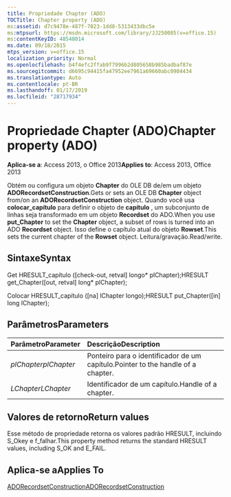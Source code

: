 ```yaml
---
title: Propriedade Chapter (ADO)
TOCTitle: Chapter property (ADO)
ms:assetid: d7c9478e-487f-7023-1dd8-5313433dbc5e
ms:mtpsurl: https://msdn.microsoft.com/library/JJ250085(v=office.15)
ms:contentKeyID: 48548014
ms.date: 09/18/2015
mtps_version: v=office.15
localization_priority: Normal
ms.openlocfilehash: b4f4efc2ffab9f7996b2d805658b985badbaf87e
ms.sourcegitcommit: d6695c94415fa47952ee7961a69660abc0904434
ms.translationtype: Auto
ms.contentlocale: pt-BR
ms.lasthandoff: 01/17/2019
ms.locfileid: "28717934"
---
```

# <a name="chapter-property-ado"></a><span data-ttu-id="427cf-102">Propriedade Chapter (ADO)</span><span class="sxs-lookup"><span data-stu-id="427cf-102">Chapter property (ADO)</span></span>

<span data-ttu-id="427cf-103">**Aplica-se a**: Access 2013, o Office 2013</span><span class="sxs-lookup"><span data-stu-id="427cf-103">**Applies to**: Access 2013, Office 2013</span></span>
 
<span data-ttu-id="427cf-104">Obtém ou configura um objeto **Chapter** do OLE DB de/em um objeto **ADORecordsetConstruction**.</span><span class="sxs-lookup"><span data-stu-id="427cf-104">Gets or sets an OLE DB **Chapter** object from/on an **ADORecordsetConstruction** object.</span></span> <span data-ttu-id="427cf-105">Quando você usa **colocar\_capítulo** para definir o objeto de **capítulo** , um subconjunto de linhas seja transformado em um objeto **Recordset** do ADO.</span><span class="sxs-lookup"><span data-stu-id="427cf-105">When you use **put\_Chapter** to set the **Chapter** object, a subset of rows is turned into an ADO **Recordset** object.</span></span> <span data-ttu-id="427cf-106">Isso define o capítulo atual do objeto **Rowset**.</span><span class="sxs-lookup"><span data-stu-id="427cf-106">This sets the current chapter of the **Rowset** object.</span></span> <span data-ttu-id="427cf-107">Leitura/gravação.</span><span class="sxs-lookup"><span data-stu-id="427cf-107">Read/write.</span></span>

## <a name="syntax"></a><span data-ttu-id="427cf-108">Sintaxe</span><span class="sxs-lookup"><span data-stu-id="427cf-108">Syntax</span></span>

<span data-ttu-id="427cf-109">Get HRESULT\_capítulo (\[check-out, retval\] longo\* plChapter);</span><span class="sxs-lookup"><span data-stu-id="427cf-109">HRESULT get\_Chapter(\[out, retval\] long\* plChapter);</span></span>

<span data-ttu-id="427cf-110">Colocar HRESULT\_capítulo (\[na\] lChapter longo);</span><span class="sxs-lookup"><span data-stu-id="427cf-110">HRESULT put\_Chapter(\[in\] long lChapter);</span></span>

## <a name="parameters"></a><span data-ttu-id="427cf-111">Parâmetros</span><span class="sxs-lookup"><span data-stu-id="427cf-111">Parameters</span></span>

|<span data-ttu-id="427cf-112">Parâmetro</span><span class="sxs-lookup"><span data-stu-id="427cf-112">Parameter</span></span>|<span data-ttu-id="427cf-113">Descrição</span><span class="sxs-lookup"><span data-stu-id="427cf-113">Description</span></span>|
|:--------|:----------|
|<span data-ttu-id="427cf-114">*plChapter*</span><span class="sxs-lookup"><span data-stu-id="427cf-114">*plChapter*</span></span> |<span data-ttu-id="427cf-115">Ponteiro para o identificador de um capítulo.</span><span class="sxs-lookup"><span data-stu-id="427cf-115">Pointer to the handle of a chapter.</span></span>|
|<span data-ttu-id="427cf-116">*LChapter*</span><span class="sxs-lookup"><span data-stu-id="427cf-116">*LChapter*</span></span> |<span data-ttu-id="427cf-117">Identificador de um capítulo.</span><span class="sxs-lookup"><span data-stu-id="427cf-117">Handle of a chapter.</span></span>|

## <a name="return-values"></a><span data-ttu-id="427cf-118">Valores de retorno</span><span class="sxs-lookup"><span data-stu-id="427cf-118">Return values</span></span>

<span data-ttu-id="427cf-119">Esse método de propriedade retorna os valores padrão HRESULT, incluindo S\_Okey e f\_falhar.</span><span class="sxs-lookup"><span data-stu-id="427cf-119">This property method returns the standard HRESULT values, including S\_OK and E\_FAIL.</span></span>

## <a name="applies-to"></a><span data-ttu-id="427cf-120">Aplica-se a</span><span class="sxs-lookup"><span data-stu-id="427cf-120">Applies To</span></span>

[<span data-ttu-id="427cf-121">ADORecordsetConstruction</span><span class="sxs-lookup"><span data-stu-id="427cf-121">ADORecordsetConstruction</span></span>](adorecordsetconstruction-interface-ado.md)

